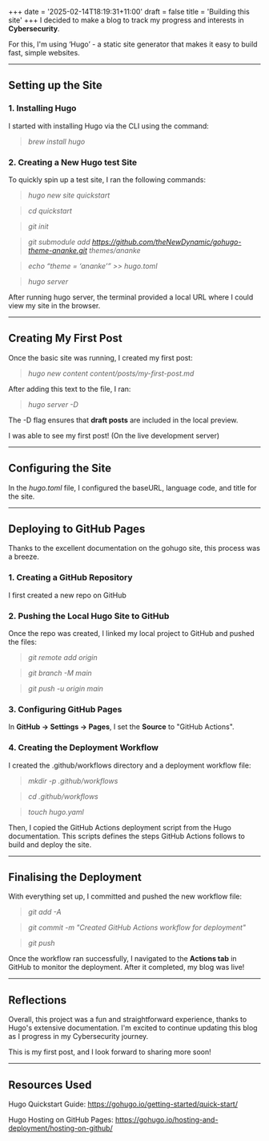 +++
date = '2025-02-14T18:19:31+11:00'
draft = false
title = 'Building this site'
+++
I decided to make a blog to track my progress and interests in **Cybersecurity**. 

For this, I'm using ‘Hugo’ -  a static site generator that makes it easy to build fast, simple websites.

---

## Setting up the Site

### 1. Installing Hugo

I started with installing Hugo via the CLI using the command: 

> *brew install hugo*

### 2. Creating a New Hugo test Site

To quickly spin up a test site, I ran the following commands:

> *hugo new site quickstart*

> *cd quickstart*

> *git init*

> *git submodule add https://github.com/theNewDynamic/gohugo-theme-ananke.git themes/ananke*

> *echo “theme = ‘ananke’” >> hugo.toml*

> *hugo server*

After running hugo server, the terminal provided a local URL where I could view my site in the browser.

---

## Creating My First Post

Once the basic site was running, I created my first post:

> *hugo new content content/posts/my-first-post.md*

After adding this text to the file, I ran: 

> *hugo server -D*

The -D flag ensures that **draft posts** are included in the local preview.

I was able to see my first post! (On the live development server)

---

## Configuring the Site

In the *hugo.toml* file, I configured the baseURL, language code, and title for the site.

---

## Deploying to GitHub Pages

Thanks to the excellent documentation on the gohugo site, this process was a breeze.

### 1. Creating a GitHub Repository

I first created a new repo on GitHub

### 2. Pushing the Local Hugo Site to GitHub

Once the repo was created, I linked my local project to GitHub and pushed the files:

> *git remote add origin <Link to the GitHub Repo>*

> *git branch -M main*

> *git push -u origin main*

### 3. Configuring GitHub Pages

In **GitHub -> Settings -> Pages**, I set the **Source** to "GitHub Actions". 

### 4. Creating the Deployment Workflow

I created the .github/workflows directory and a deployment workflow file:

> *mkdir -p .github/workflows*

> *cd .github/workflows*

> *touch hugo.yaml*

Then, I copied the GitHub Actions deployment script from the Hugo documentation. This scripts defines the steps GitHub Actions follows to build and deploy the site.

---

## Finalising the Deployment

With everything set up, I committed and pushed the new workflow file:

> *git add -A*

> *git commit -m "Created GitHub Actions workflow for deployment"*

> *git push*

Once the workflow ran successfully, I navigated to the **Actions tab** in GitHub to monitor the deployment. After it completed, my blog was live!

---

## Reflections

Overall, this project was a fun and straightforward experience, thanks to Hugo's extensive documentation. I'm excited to continue updating this blog as I progress in my Cybersecurity journey.

This is my first post, and I look forward to sharing more soon!

---

## Resources Used

Hugo Quickstart Guide: https://gohugo.io/getting-started/quick-start/

Hugo Hosting on GitHub Pages: https://gohugo.io/hosting-and-deployment/hosting-on-github/



